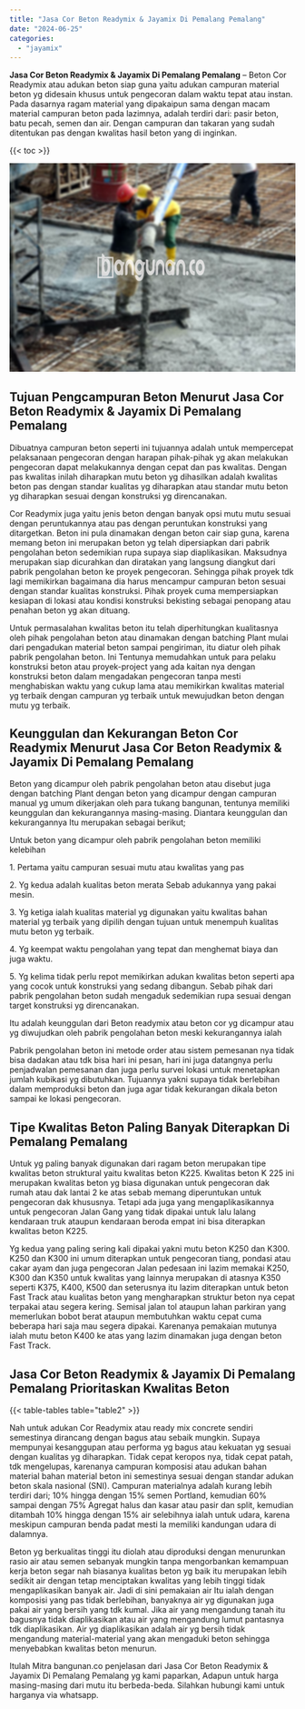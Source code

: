 ```yaml
---
title: "Jasa Cor Beton Readymix & Jayamix Di Pemalang Pemalang"
date: "2024-06-25"
categories: 
  - "jayamix"
---
```


**Jasa Cor Beton Readymix & Jayamix Di Pemalang Pemalang** – Beton Cor Readymix atau adukan beton siap guna yaitu adukan campuran material beton yg didesain khusus untuk pengecoran dalam waktu tepat atau instan. Pada dasarnya ragam material yang dipakaipun sama dengan macam material campuran beton pada lazimnya, adalah terdiri dari: pasir beton, batu pecah, semen dan air. Dengan campuran dan takaran yang sudah ditentukan pas dengan kwalitas hasil beton yang di inginkan.

{{< toc >}}

![Jasa Cor Beton Readymix & Jayamix Di Pemalang Pemalang](/images/jasa-cor-readymix-44.png)

## Tujuan Pengcampuran Beton Menurut Jasa Cor Beton Readymix & Jayamix Di Pemalang Pemalang

Dibuatnya campuran beton seperti ini tujuannya adalah untuk mempercepat pelaksanaan pengecoran dengan harapan pihak-pihak yg akan melakukan pengecoran dapat melakukannya dengan cepat dan pas kwalitas. Dengan pas kwalitas inilah diharapkan mutu beton yg dihasilkan adalah kwalitas beton pas dengan standar kualitas yg diharapkan atau standar mutu beton yg diharapkan sesuai dengan konstruksi yg direncanakan.

Cor Readymix juga yaitu jenis beton dengan banyak opsi mutu mutu sesuai dengan peruntukannya atau pas dengan peruntukan konstruksi yang ditargetkan. Beton ini pula dinamakan dengan beton cair siap guna, karena memang beton ini merupakan beton yg telah dipersiapkan dari pabrik pengolahan beton sedemikian rupa supaya siap diaplikasikan. Maksudnya merupakan siap dicurahkan dan diratakan yang langsung diangkut dari pabrik pengolahan beton ke proyek pengecoran. Sehingga pihak proyek tdk lagi memikirkan bagaimana dia harus mencampur campuran beton sesuai dengan standar kualitas konstruksi. Pihak proyek cuma mempersiapkan kesiapan di lokasi atau kondisi konstruksi bekisting sebagai penopang atau penahan beton yg akan dituang.

Untuk permasalahan kwalitas beton itu telah diperhitungkan kualitasnya oleh pihak pengolahan beton atau dinamakan dengan batching Plant mulai dari pengadukan material beton sampai pengiriman, itu diatur oleh pihak pabrik pengolahan beton. Ini Tentunya memudahkan untuk para pelaku konstruksi beton atau proyek-project yang ada kaitan nya dengan konstruksi beton dalam mengadakan pengecoran tanpa mesti menghabiskan waktu yang cukup lama atau memikirkan kwalitas material yg terbaik dengan campuran yg terbaik untuk mewujudkan beton dengan mutu yg terbaik.

## Keunggulan dan Kekurangan Beton Cor Readymix Menurut Jasa Cor Beton Readymix & Jayamix Di Pemalang Pemalang

Beton yang dicampur oleh pabrik pengolahan beton atau disebut juga dengan batching Plant dengan beton yang dicampur dengan campuran manual yg umum dikerjakan oleh para tukang bangunan, tentunya memiliki keunggulan dan kekurangannya masing-masing. Diantara keunggulan dan kekurangannya Itu merupakan sebagai berikut;

Untuk beton yang dicampur oleh pabrik pengolahan beton memiliki kelebihan

1\. Pertama yaitu campuran sesuai mutu atau kwalitas yang pas

2\. Yg kedua adalah kualitas beton merata Sebab adukannya yang pakai mesin.

3\. Yg ketiga ialah kualitas material yg digunakan yaitu kwalitas bahan material yg terbaik yang dipilih dengan tujuan untuk menempuh kualitas mutu beton yg terbaik.

4\. Yg keempat waktu pengolahan yang tepat dan menghemat biaya dan juga waktu.

5\. Yg kelima tidak perlu repot memikirkan adukan kwalitas beton seperti apa yang cocok untuk konstruksi yang sedang dibangun. Sebab pihak dari pabrik pengolahan beton sudah mengaduk sedemikian rupa sesuai dengan target konstruksi yg direncanakan.

Itu adalah keunggulan dari Beton readymix atau beton cor yg dicampur atau yg diwujudkan oleh pabrik pengolahan beton meski kekurangannya ialah

Pabrik pengolahan beton ini metode order atau sistem pemesanan nya tidak bisa dadakan atau tdk bisa hari ini pesan, hari ini juga datangnya perlu penjadwalan pemesanan dan juga perlu survei lokasi untuk menetapkan jumlah kubikasi yg dibutuhkan. Tujuannya yakni supaya tidak berlebihan dalam memproduksi beton dan juga agar tidak kekurangan dikala beton sampai ke lokasi pengecoran.

## Tipe Kwalitas Beton Paling Banyak Diterapkan Di Pemalang Pemalang

Untuk yg paling banyak digunakan dari ragam beton merupakan tipe kwalitas beton struktural yaitu kwalitas beton K225. Kwalitas beton K 225 ini merupakan kwalitas beton yg biasa digunakan untuk pengecoran dak rumah atau dak lantai 2 ke atas sebab memang diperuntukan untuk pengecoran dak khususnya. Tetapi ada juga yang mengaplikasikannya untuk pengecoran Jalan Gang yang tidak dipakai untuk lalu lalang kendaraan truk ataupun kendaraan beroda empat ini bisa diterapkan kwalitas beton K225.

Yg kedua yang paling sering kali dipakai yakni mutu beton K250 dan K300. K250 dan K300 ini umum diterapkan untuk pengecoran tiang, pondasi atau cakar ayam dan juga pengecoran Jalan pedesaan ini lazim memakai K250, K300 dan K350 untuk kwalitas yang lainnya merupakan di atasnya K350 seperti K375, K400, K500 dan seterusnya itu lazim diterapkan untuk beton Fast Track atau kualitas beton yang mengharapkan struktur beton nya cepat terpakai atau segera kering. Semisal jalan tol ataupun lahan parkiran yang memerlukan bobot berat ataupun membutuhkan waktu cepat cuma beberapa hari saja mau segera dipakai. Karenanya pemakaian mutunya ialah mutu beton K400 ke atas yang lazim dinamakan juga dengan beton Fast Track.

## Jasa Cor Beton Readymix & Jayamix Di Pemalang Pemalang Prioritaskan Kwalitas Beton

{{< table-tables table="table2" >}}

Nah untuk adukan Cor Readymix atau ready mix concrete sendiri semestinya dirancang dengan bagus atau sebaik mungkin. Supaya mempunyai kesanggupan atau performa yg bagus atau kekuatan yg sesuai dengan kualitas yg diharapkan. Tidak cepat keropos nya, tidak cepat patah, tdk mengelupas, karenanya campuran komposisi atau adukan bahan material bahan material beton ini semestinya sesuai dengan standar adukan beton skala nasional (SNI). Campuran materialnya adalah kurang lebih terdiri dari; 10% hingga dengan 15% semen Portland, kemudian 60% sampai dengan 75% Agregat halus dan kasar atau pasir dan split, kemudian ditambah 10% hingga dengan 15% air selebihnya ialah untuk udara, karena meskipun campuran benda padat mesti Ia memiliki kandungan udara di dalamnya.

Beton yg berkualitas tinggi itu diolah atau diproduksi dengan menurunkan rasio air atau semen sebanyak mungkin tanpa mengorbankan kemampuan kerja beton segar nah biasanya kualitas beton yg baik itu merupakan lebih sedikit air dengan tetap menciptakan kwalitas yang lebih tinggi tidak mengaplikasikan banyak air. Jadi di sini pemakaian air Itu ialah dengan komposisi yang pas tidak berlebihan, banyaknya air yg digunakan juga pakai air yang bersih yang tdk kumal. Jika air yang mengandung tanah itu bagusnya tidak diaplikasikan atau air yang mengandung lumut pantasnya tdk diaplikasikan. Air yg diaplikasikan adalah air yg bersih tidak mengandung material-material yang akan mengaduki beton sehingga menyebabkan kwalitas beton menurun.

Itulah Mitra bangunan.co penjelasan dari Jasa Cor Beton Readymix & Jayamix Di Pemalang Pemalang yg kami paparkan, Adapun untuk harga masing-masing dari mutu itu berbeda-beda. Silahkan hubungi kami untuk harganya via whatsapp.
